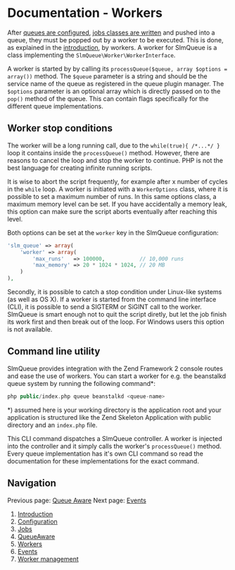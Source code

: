 Documentation - Workers
====================

After [queues are configured](2.Configuration.md), [jobs classes are written](3.Jobs.md) and pushed into a queue, they
must be popped out by a worker to be executed. This is done, as explained in the [introduction](1.Introduction.md), by
workers. A worker for SlmQueue is a class implementing the `SlmQueue\Worker\WorkerInterface`.

A worker is started by by calling its `processQueue($queue, array $options = array())` method. The `$queue` parameter is
a string and should be the service name of the queue as registered in the queue plugin manager. The `$options` parameter
is an optional array which is directly passed on to the `pop()` method of the queue. This can contain flags specifically
for the different queue implementations.

Worker stop conditions
----------------------

The worker will be a long running call, due to the `while(true){ /*...*/ }` loop it contains inside the `processQueue()`
method. However, there are reasons to cancel the loop and stop the worker to continue. PHP is not the best language for
creating infinite running scripts.

It is wise to abort the script frequently, for example after x number of cycles in the `while` loop. A worker is
initiated with a `WorkerOptions` class, where it is possible to set a maximum number of runs. In this same options class,
a maximum memory level can be set. If you have accidentally a memory leak, this option can make sure the script aborts
eventually after reaching this level.

Both options can be set at the `worker` key in the SlmQueue configuration:

```php
'slm_queue' => array(
    'worker' => array(
        'max_runs'   => 100000,           // 10,000 runs
        'max_memory' => 20 * 1024 * 1024, // 20 MB
    )
),
```

Secondly, it is possible to catch a stop condition under Linux-like systems (as well as OS X). If a worker is started
from the command line interface (CLI), it is possible to send a SIGTERM or SiGINT call to the worker. SlmQueue is smart 
enough not to quit the script diretly, but let the job finish its work first and then break out of the loop. For Windows
users this option is not available.

Command line utility
--------------------

SlmQueue provides integration with the Zend Framework 2 console routes and ease the use of workers. You can start a
worker for e.g. the beanstalkd queue system by running the following command*:

```php
php public/index.php queue beanstalkd <queue-name>
```

*) assumed here is your working directory is the application root and your application is structured like the Zend
Skeleton Application with public directory and an `index.php` file.

This CLI command dispatches a SlmQueue controller. A worker is injected into the controller and it simply calls the
worker's `processQueue()` method. Every queue implementation has it's own CLI command so read the documentation for
these implementations for the exact command.

Navigation
----------

Previous page: [Queue Aware](4.QueueAware.md)
Next page: [Events](6.Events.md)

1. [Introduction](1.Introduction.md)
2. [Configuration](2.Configuration.md)
3. [Jobs](3.Jobs.md)
4. [QueueAware](4.QueueAware.md)
5. [Workers](5.Workers.md)
6. [Events](6.Events.md)
7. [Worker management](7.WorkerManagement.md)
